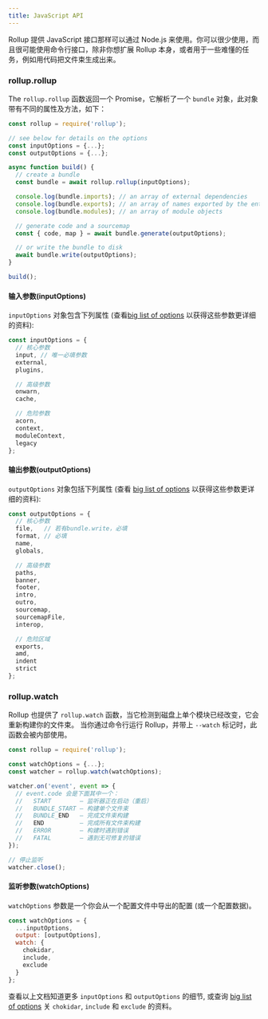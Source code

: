 ```yaml
---
title: JavaScript API
---
```


Rollup 提供 JavaScript 接口那样可以通过 Node.js 来使用。你可以很少使用，而且很可能使用命令行接口，除非你想扩展 Rollup 本身，或者用于一些难懂的任务，例如用代码把文件束生成出来。

### rollup.rollup

The `rollup.rollup` 函数返回一个 Promise，它解析了一个 `bundle` 对象，此对象带有不同的属性及方法，如下：

```javascript
const rollup = require('rollup');

// see below for details on the options
const inputOptions = {...};
const outputOptions = {...};

async function build() {
  // create a bundle
  const bundle = await rollup.rollup(inputOptions);

  console.log(bundle.imports); // an array of external dependencies
  console.log(bundle.exports); // an array of names exported by the entry point
  console.log(bundle.modules); // an array of module objects

  // generate code and a sourcemap
  const { code, map } = await bundle.generate(outputOptions);

  // or write the bundle to disk
  await bundle.write(outputOptions);
}

build();
```


#### 输入参数(inputOptions)

`inputOptions` 对象包含下列属性 (查看[big list of options](#big-list-of-options) 以获得这些参数更详细的资料):

```js
const inputOptions = {
  // 核心参数
  input, // 唯一必填参数
  external,
  plugins,

  // 高级参数
  onwarn,
  cache,

  // 危险参数
  acorn,
  context,
  moduleContext,
  legacy
};
```


#### 输出参数(outputOptions)

`outputOptions` 对象包括下列属性 (查看 [big list of options](#big-list-of-options) 以获得这些参数更详细的资料):

```js
const outputOptions = {
  // 核心参数
  file,   // 若有bundle.write，必填
  format, // 必填
  name,
  globals,

  // 高级参数
  paths,
  banner,
  footer,
  intro,
  outro,
  sourcemap,
  sourcemapFile,
  interop,

  // 危险区域
  exports,
  amd,
  indent
  strict
};
```


### rollup.watch

Rollup 也提供了 `rollup.watch` 函数，当它检测到磁盘上单个模块已经改变，它会重新构建你的文件束。 当你通过命令行运行 Rollup，并带上 `--watch` 标记时，此函数会被内部使用。

```js
const rollup = require('rollup');

const watchOptions = {...};
const watcher = rollup.watch(watchOptions);

watcher.on('event', event => {
  // event.code 会是下面其中一个：
  //   START        — 监听器正在启动（重启）
  //   BUNDLE_START — 构建单个文件束
  //   BUNDLE_END   — 完成文件束构建
  //   END          — 完成所有文件束构建
  //   ERROR        — 构建时遇到错误
  //   FATAL        — 遇到无可修复的错误
});

// 停止监听
watcher.close();
```

#### 监听参数(watchOptions)

`watchOptions` 参数是一个你会从一个配置文件中导出的配置 (或一个配置数据)。

```js
const watchOptions = {
  ...inputOptions,
  output: [outputOptions],
  watch: {
    chokidar,
    include,
    exclude
  }
};
```

查看以上文档知道更多 `inputOptions` 和 `outputOptions` 的细节, 或查询 [big list of options](#big-list-of-options) 关 `chokidar`, `include` 和 `exclude` 的资料。
